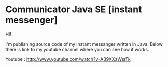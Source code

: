 Communicator Java SE [instant messenger]
============

Hi! 

I'm publishing source code of my instant messanger written in Java.
Below there is link to my youtube channel where you can see how it works.

Youtube : http://www.youtube.com/watch?v=A39XXzWsrTk



